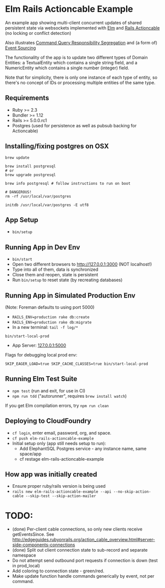 # Elm Rails Actioncable Example

An example app showing multi-client concurrent updates of shared
persistent state via websockets implemented with [Elm](http://elm-lang.org/)
and [Rails Actioncable](https://github.com/rails/rails/tree/master/actioncable)
(no locking or conflict detection)

Also illustrates [Command Query Responsibility Segregation](http://martinfowler.com/bliki/CQRS.html)
and (a form of) [Event Sourcing](http://martinfowler.com/eaaDev/EventSourcing.html)

The functionality of the app is to update two different types
of Domain Entities: a TextualEntity which contains a single string field,
and a NumericEntity which contains a single number (integer) field.

Note that for simplicity, there is only one instance of each type of entity,
so there's no concept of IDs or processing multiple entities of the same type.

## Requirements

* Ruby >= 2.3
* Bundler >= 1.12
* Rails >= 5.0.0.rc1
* Postgres (used for persistence as well as pubsub backing for Actioncable)

## Installing/fixing postgres on OSX

```
brew update

brew install postgresql
# or
brew upgrade postgresql

brew info postgresql # follow instructions to run on boot

# DANGEROUS!
rm -rf /usr/local/var/postgres

initdb /usr/local/var/postgres -E utf8
```

## App Setup

* `bin/setup`

## Running App in Dev Env

* `bin/start`
* Open two different browsers to http://127.0.0.1:3000 (NOT localhost!)
* Type into all of them, data is synchronized
* Close them and reopen, state is persistent
* Run `bin/setup` to reset state (by recreating databases)

## Running App in Simulated Production Env

(Note: Foreman defaults to using port 5000)

* `RAILS_ENV=production rake db:create`
* `RAILS_ENV=production rake db:migrate`
* In a new terminal: `tail -f log/*`

```
bin/start-local-prod
```

* App Server: [127.0.0.1:5000](http://127.0.0.1:5000)

Flags for debugging local prod env:

```
SKIP_EAGER_LOAD=true SKIP_CACHE_CLASSES=true bin/start-local-prod
```

## Running Elm Test Suite

* `npm test` (run and exit, for use in CI)
* `npm run tdd` ("autorunner", requires `brew install watch`)

If you get Elm compilation errors, try `npm run clean`

## Deploying to CloudFoundry

* `cf login`, enter email, password, org, and space.
* `cf push elm-rails-actioncable-example`
* Initial setup only (app still needs setup to run):
  * Add ElephantSQL Postgres service - any instance name, same space/app
  * cf restage elm-rails-actioncable-example

## How app was initially created

* Ensure proper ruby/rails version is being used
* `rails new elm-rails-actioncable-example --api --no-skip-action-cable --skip-test --skip-action-mailer`

# TODO:

* (done) Per-client cable connections, so only new clients receive getEventsSince.
  See http://edgeguides.rubyonrails.org/action_cable_overview.html#server-side-components-connections
* (done) Split out client connection state to sub-record and separate namespace
* Do not attempt send outbound port requests if connection is down (test in prod_local)
* Add coloring to connection state - green/red.
* Make update function handle commands generically by event, not per command.
